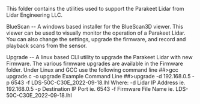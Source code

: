 This folder contains the utilities used to support the Parakeet Lidar from Lidar Engineering LLC.

BlueScan  -- A windows based installer for the BlueScan3D viewer.  This viewer can be used to visually monitor the operation of a Parakeet Lidar. 
             You can also change the settings, upgrade the firmware, and record and playback scans from the sensor.
             
Upgrade   -- A linux based CLI utility to upgrade the Parakeet Lidar with new Firmware.  The various firmware upgrades are available in the Firmware folder.
             Under Linux and GCC use the following command line  ##>gcc upgrade.c -o upgrade
               Example Command Line
                   ##>upgrade -d 192.168.0.5 -p 6543 -f LDS-50C-C30E_2022-09-18.lhl
                    Where:     -d	Lidar IP Address      ie. 192.168.0.5
                               -p Destination IP Port   ie. 6543
                               -f	Firmware File Name    ie. LDS-50C-C30E_2022-09-18.lhl


